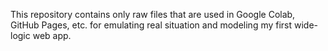 This repository contains only raw files that are used in Google Colab, GitHub Pages, etc. for emulating real situation and modeling my first wide-logic web app.
